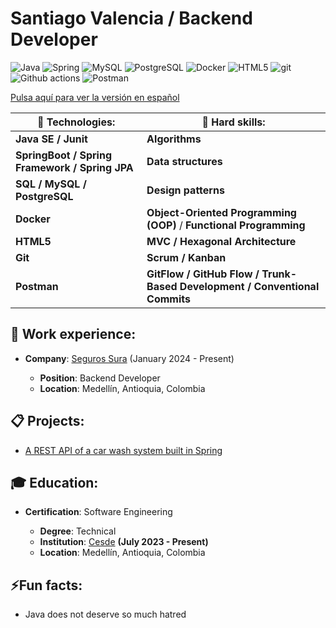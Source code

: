# Santiago Valencia / Backend Developer


<p>
  <img alt="Java" src="https://img.shields.io/badge/Java-%23ED8B00.svg?style=flat-square&logo=openjdk&logoColor=white" />
  <img alt="Spring" src="https://img.shields.io/badge/Spring-%236DB33F.svg?style=flat-square&logo=spring&logoColor=white" />
  <img alt="MySQL" src="https://img.shields.io/badge/MySQL-4479A1.svg?style=flat-square&logo=mysql&logoColor=white" />
  <img alt="PostgreSQL" src="https://img.shields.io/badge/PostgreSQL-%23316192.svg?style=flat-square&logo=postgresql&logoColor=white" />
  <img alt="Docker" src="https://img.shields.io/badge/-Docker-46a2f1?style=flat-square&logo=docker&logoColor=white" />
  <img alt="HTML5" src="https://img.shields.io/badge/-HTML5-E34F26?style=flat-square&logo=html5&logoColor=white" />
  <img alt="git" src="https://img.shields.io/badge/-Git-F05032?style=flat-square&logo=git&logoColor=white" />
  <img alt="Github actions" src="https://img.shields.io/badge/-Github_Actions-2088FF?style=flat-square&logo=github-actions&logoColor=white" />
  <img alt="Postman" src="https://img.shields.io/badge/-Postman-FF6C37?style=flat-square&logo=postman&logoColor=white" />
</p>

[Pulsa aquí para ver la versión en español](https://github.com/SantiagoVOGIT/SantiagoVOGIT/blob/main/README.es.md)


| 🔷 Technologies:                               | 🔷 Hard skills:                                                            |
| ---------------------------------------------- | -------------------------------------------------------------------------- |
| **Java SE / Junit**                            | **Algorithms**                                                             |
| **SpringBoot / Spring Framework / Spring JPA** | **Data structures**                                                        |
| **SQL / MySQL / PostgreSQL**                   | **Design patterns**                                                        |
| **Docker**                                     | **Object-Oriented Programming (OOP)** / **Functional Programming**         |
| **HTML5**                                      | **MVC / Hexagonal Architecture**                                           |
| **Git**                                        | **Scrum / Kanban**                                                         |
| **Postman**                                    | **GitFlow / GitHub Flow / Trunk-Based Development / Conventional Commits** |

## 💼  Work experience:

- **Company**: [Seguros Sura](https://www.linkedin.com/company/sura-seguros/mycompany/) (January 2024 - Present)

    - **Position**: Backend Developer
    - **Location**: Medellín, Antioquia, Colombia

## 📋 Projects:

- [A REST API of a car wash system built in Spring](https://github.com/SantiagoVOGIT/carwashmetro-backend)

## 🎓 Education:

- **Certification**: Software Engineering

    - **Degree**: Technical
    - **Institution**: [Cesde](https://www.linkedin.com/company/cesde-formaci%C3%B3n-t%C3%A9cnica/) **(July 2023 - Present)**
    - **Location**: Medellín, Antioquia, Colombia

## ⚡Fun facts:

- Java does not deserve so much hatred
